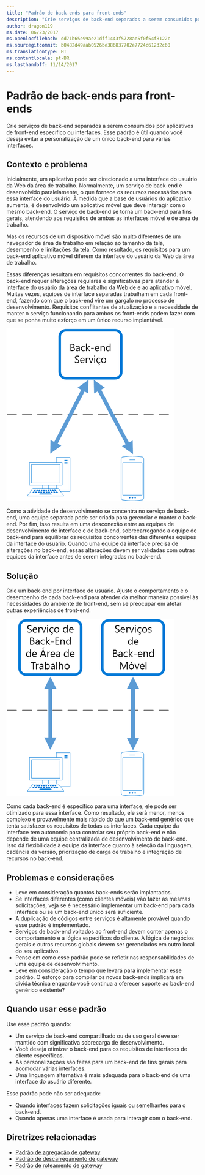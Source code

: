 ```yaml
---
title: "Padrão de back-ends para front-ends"
description: "Crie serviços de back-end separados a serem consumidos por aplicativos de front-end específico ou interfaces."
author: dragon119
ms.date: 06/23/2017
ms.openlocfilehash: dd71b65e99ae21dff1443f5728ae5f0f54f8122c
ms.sourcegitcommit: b0482d49aab0526be386837702e7724c61232c60
ms.translationtype: HT
ms.contentlocale: pt-BR
ms.lasthandoff: 11/14/2017
---
```

# <a name="backends-for-frontends-pattern"></a>Padrão de back-ends para front-ends

Crie serviços de back-end separados a serem consumidos por aplicativos de front-end específico ou interfaces. Esse padrão é útil quando você deseja evitar a personalização de um único back-end para várias interfaces.

## <a name="context-and-problem"></a>Contexto e problema

Inicialmente, um aplicativo pode ser direcionado a uma interface do usuário da Web da área de trabalho. Normalmente, um serviço de back-end é desenvolvido paralelamente, o que fornece os recursos necessários para essa interface do usuário. À medida que a base de usuários do aplicativo aumenta, é desenvolvido um aplicativo móvel que deve interagir com o mesmo back-end. O serviço de back-end se torna um back-end para fins gerais, atendendo aos requisitos de ambas as interfaces móvel e de área de trabalho.

Mas os recursos de um dispositivo móvel são muito diferentes de um navegador de área de trabalho em relação ao tamanho da tela, desempenho e limitações da tela. Como resultado, os requisitos para um back-end aplicativo móvel diferem da interface do usuário da Web da área de trabalho. 

Essas diferenças resultam em requisitos concorrentes do back-end. O back-end requer alterações regulares e significativas para atender à interface do usuário da área de trabalho da Web de e ao aplicativo móvel. Muitas vezes, equipes de interface separadas trabalham em cada front-end, fazendo com que o back-end vire um gargalo no processo de desenvolvimento. Requisitos conflitantes de atualização e a necessidade de manter o serviço funcionando para ambos os front-ends podem fazer com que se ponha muito esforço em um único recurso implantável.

![](./_images/backend-for-frontend.png) 

Como a atividade de desenvolvimento se concentra no serviço de back-end, uma equipe separada pode ser criada para gerenciar e manter o back-end. Por fim, isso resulta em uma desconexão entre as equipes de desenvolvimento de interface e de back-end, sobrecarregando a equipe de back-end para equilibrar os requisitos concorrentes das diferentes equipes da interface do usuário. Quando uma equipe da interface precisa de alterações no back-end, essas alterações devem ser validadas com outras equipes da interface antes de serem integradas no back-end. 

## <a name="solution"></a>Solução

Crie um back-end por interface do usuário. Ajuste o comportamento e o desempenho de cada back-end para atender da melhor maneira possível às necessidades do ambiente de front-end, sem se preocupar em afetar outras experiências de front-end.

![](./_images/backend-for-frontend-example.png) 

Como cada back-end é específico para uma interface, ele pode ser otimizado para essa interface. Como resultado, ele será menor, menos complexo e provavelmente mais rápido do que um back-end genérico que tenta satisfazer os requisitos de todas as interfaces. Cada equipe da interface tem autonomia para controlar seu próprio back-end e não depende de uma equipe centralizada de desenvolvimento de back-end. Isso dá flexibilidade à equipe da interface quanto à seleção da linguagem, cadência da versão, priorização de carga de trabalho e integração de recursos no back-end.

## <a name="issues-and-considerations"></a>Problemas e considerações

- Leve em consideração quantos back-ends serão implantados.
- Se interfaces diferentes (como clientes móveis) vão fazer as mesmas solicitações, veja se é necessário implementar um back-end para cada interface ou se um back-end único será suficiente.
- A duplicação de códigos entre serviços é altamente provável quando esse padrão é implementado.
- Serviços de back-end voltados ao front-end devem conter apenas o comportamento e a lógica específicos do cliente. A lógica de negócios gerais e outros recursos globais devem ser gerenciados em outro local do seu aplicativo.
- Pense em como esse padrão pode se refletir nas responsabilidades de uma equipe de desenvolvimento.
- Leve em consideração o tempo que levará para implementar esse padrão. O esforço para compilar os novos back-ends implicará em dívida técnica enquanto você continua a oferecer suporte ao back-end genérico existente?

## <a name="when-to-use-this-pattern"></a>Quando usar esse padrão

Use esse padrão quando:

- Um serviço de back-end compartilhado ou de uso geral deve ser mantido com significativa sobrecarga de desenvolvimento.
- Você deseja otimizar o back-end para os requisitos de interfaces de cliente específicas.
- As personalizações são feitas para um back-end de fins gerais para acomodar várias interfaces.
- Uma linguagem alternativa é mais adequada para o back-end de uma interface do usuário diferente.

Esse padrão pode não ser adequado:

- Quando interfaces fazem solicitações iguais ou semelhantes para o back-end.
- Quando apenas uma interface é usada para interagir com o back-end.

## <a name="related-guidance"></a>Diretrizes relacionadas

- [Padrão de agregação de gateway](./gateway-aggregation.md)
- [Padrão de descarregamento de gateway](./gateway-offloading.md)
- [Padrão de roteamento de gateway](./gateway-routing.md)


